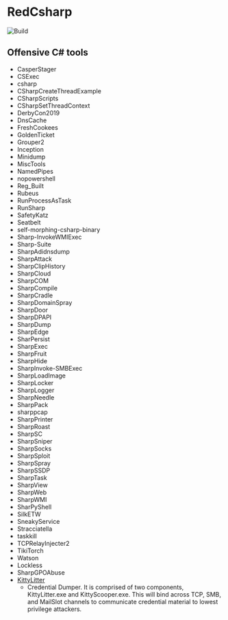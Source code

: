 # RedCsharp

![Build](https://github.com/boh/RedCsharp/workflows/Build/badge.svg)

## Offensive C# tools

* CasperStager
* CSExec
* csharp
* CSharpCreateThreadExample
* CSharpScripts
* CSharpSetThreadContext
* DerbyCon2019
* DnsCache
* FreshCookees
* GoldenTicket
* Grouper2
* Inception
* Minidump
* MiscTools
* NamedPipes
* nopowershell
* Reg_Built
* Rubeus
* RunProcessAsTask
* RunSharp
* SafetyKatz
* Seatbelt
* self-morphing-csharp-binary
* Sharp-InvokeWMIExec
* Sharp-Suite
* SharpAdidnsdump
* SharpAttack
* SharpClipHistory
* SharpCloud
* SharpCOM
* SharpCompile
* SharpCradle
* SharpDomainSpray
* SharpDoor
* SharpDPAPI
* SharpDump
* SharpEdge
* SharPersist
* SharpExec
* SharpFruit
* SharpHide
* SharpInvoke-SMBExec
* SharpLoadImage
* SharpLocker
* SharpLogger
* SharpNeedle
* SharpPack
* sharppcap
* SharpPrinter
* SharpRoast
* SharpSC
* SharpSniper
* SharpSocks
* SharpSploit
* SharpSpray
* SharpSSDP
* SharpTask
* SharpView
* SharpWeb
* SharpWMI
* SharPyShell
* SilkETW
* SneakyService
* Stracciatella
* taskkill
* TCPRelayInjecter2
* TikiTorch
* Watson
* Lockless
* SharpGPOAbuse
* [KittyLitter ](https://github.com/djhohnstein/KittyLitter)
  * Credential Dumper. It is comprised of two components, KittyLitter.exe and KittyScooper.exe. This will bind across TCP, SMB, and MailSlot channels to communicate credential material to lowest privilege attackers.
